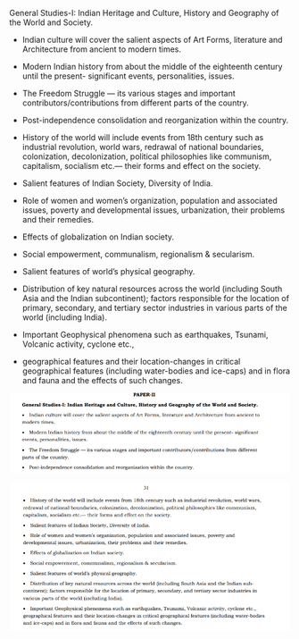 General Studies-I: Indian Heritage and Culture, History and Geography of the World and Society.


- Indian culture will cover the salient aspects of Art Forms, literature and Architecture from ancient to
modern times.

- Modern Indian history from about the middle of the eighteenth century until the present- significant
events, personalities, issues.

- The Freedom Struggle — its various stages and important contributors/contributions from different
parts of the country.

- Post-independence consolidation and reorganization within the country.

- History of the world will include events from 18th century such as industrial revolution, world wars,
redrawal of national boundaries, colonization, decolonization, political philosophies like communism,
capitalism, socialism etc.— their forms and effect on the society.

- Salient features of Indian Society, Diversity of India.

- Role of women and women’s organization, population and associated issues, poverty and
developmental issues, urbanization, their problems and their remedies.

- Effects of globalization on Indian society.

- Social empowerment, communalism, regionalism & secularism.

- Salient features of world’s physical geography.

- Distribution of key natural resources across the world (including South Asia and the Indian subcontinent); factors responsible for the location of primary, secondary, and tertiary sector industries in
various parts of the world (including India).


- Important Geophysical phenomena such as earthquakes, Tsunami, Volcanic activity, cyclone etc.,

- geographical features and their location-changes in critical geographical features (including water-bodies
and ice-caps) and in flora and fauna and the effects of such changes. 


![alt text](image.png)

![alt text](image-1.png)